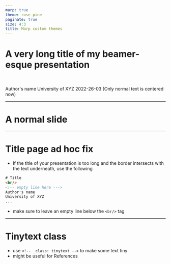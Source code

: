 ```yaml
---
marp: true
theme: rose-pine
paginate: true
size: 4:3
title: Marp custom themes
---
```

<!-- _class: title -->

# A very long title of my beamer-esque presentation
<br/>

Author's name
University of XYZ
2022-26-03
(Only normal text is centered now)

---

# A normal slide



---
# Title page ad hoc fix

- If the title of your presentation is too long and the border intersects with the text underneath, use the following

```html
# Title
<br/>
<!-- empty line here --->
Author's name
University of XYZ
...
```
- make sure to leave an empty line below the `<br/>` tag

---
<!-- _class: tinytext -->
# Tinytext class

- use `<!-- _class: tinytext -->` to make some text tiny
- might be useful for References